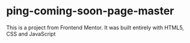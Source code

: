 # ping-coming-soon-page-master
This is a project from Frontend Mentor. It was built entirely with HTML5, CSS and JavaScript
